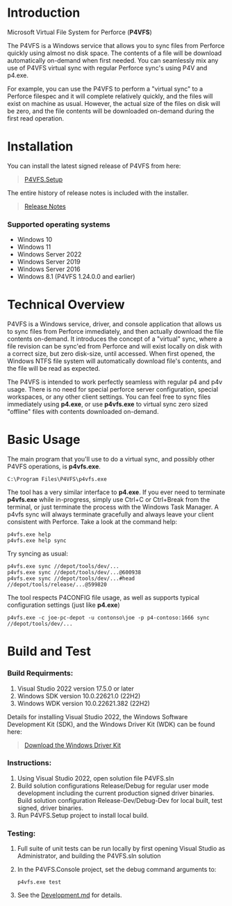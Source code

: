 # Introduction 
Microsoft Virtual File System for Perforce (**P4VFS**)

The P4VFS is a Windows service that allows you to sync files from Perforce quickly using almost no disk space. The contents of a file will be download automatically on-demand when first needed. You can seamlessly mix any use of P4VFS virtual sync with regular Perforce sync's using P4V and p4.exe.

For example, you can use the P4VFS to perform a "virtual sync" to a Perforce filespec and it will complete relatively quickly, and the files will exist on machine as usual. However, the actual size of the files on disk will be zero, and the file contents will be downloaded on-demand during the first read operation.

# Installation
You can install the latest signed release of P4VFS from here:
> [P4VFS.Setup](https://github.com/microsoft/p4vfs/releases/download/v1.26.0.0/P4VFS.Setup-1.26.0.0.exe)

The entire history of release notes is included with the installer.
> [Release Notes](https://github.com/microsoft/p4vfs/blob/main/source/P4VFS.Console/P4VFS.Notes.txt)

### Supported operating systems
* Windows 10
* Windows 11
* Windows Server 2022 
* Windows Server 2019
* Windows Server 2016
* Windows 8.1 (P4VFS 1.24.0.0 and earlier)

# Technical Overview
P4VFS is a Windows service, driver, and console application that allows us to sync files from Perforce immediately, and then actually download the file contents on-demand. It introduces the concept of a "virtual" sync, where a file revision can be sync'ed from Perforce and will exist locally on disk with a correct size, but zero disk-size, until accessed. When first opened, the Windows NTFS file system will automatically download file's contents, and the file will be read as expected.

The P4VFS is intended to work perfectly seamless with regular p4 and p4v usage. There is no need for special perforce server configuration, special workspaces, or any other client settings. You can feel free to sync files immediately using **p4.exe**, or use **p4vfs.exe** to virtual sync zero sized "offline" files with contents downloaded on-demand.

# Basic Usage
The main program that you'll use to do a virtual sync, and possibly other P4VFS operations, is **p4vfs.exe**. 

    C:\Program Files\P4VFS\p4vfs.exe

 The tool has a very similar interface to **p4.exe**. If you ever need to terminate **p4vfs.exe** while in-progress, simply use Ctrl+C or Ctrl+Break from the terminal, or just terminate the process with the Windows Task Manager. A p4vfs sync will always terminate gracefully and always leave your client consistent with Perforce. Take a look at the command help:

    p4vfs.exe help
    p4vfs.exe help sync
 
Try syncing as usual: 

    p4vfs.exe sync //depot/tools/dev/...
    p4vfs.exe sync //depot/tools/dev/...@600938
    p4vfs.exe sync //depot/tools/dev/...#head  //depot/tools/release/...@599820

The tool respects P4CONFIG file usage, as well as supports typical configuration settings (just like **p4.exe**)
 
    p4vfs.exe -c joe-pc-depot -u contonso\joe -p p4-contoso:1666 sync //depot/tools/dev/...

# Build and Test
### Build Requirments:

1. Visual Studio 2022 version 17.5.0 or later
1. Windows SDK version 10.0.22621.0 (22H2) 
1. Windows WDK version 10.0.22621.382 (22H2)

Details for installing Visual Studio 2022, the Windows Software Development Kit (SDK), and the Windows Driver Kit (WDK) can be found here: 
> [Download the Windows Driver Kit](https://learn.microsoft.com/en-us/windows-hardware/drivers/download-the-wdk)

### Instructions:
1. Using Visual Studio 2022, open solution file P4VFS.sln
1. Build solution configurations Release/Debug for regular user mode development including the current production signed driver binaries. Build solution configuration Release-Dev/Debug-Dev for local built, test signed, driver binaries.
1. Run P4VFS.Setup project to install local build.

### Testing:
1. Full suite of unit tests can be run locally by first opening Visual Studio as Administrator, and building the P4VFS.sln solution
1. In the P4VFS.Console project, set the debug command arguments to:

       p4vfs.exe test

1. See the [Development.md](doc/Development.md) for details.


